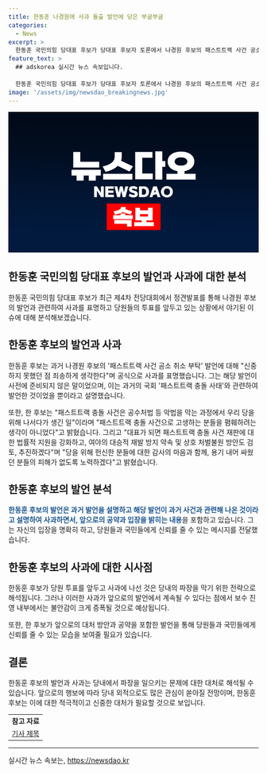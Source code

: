 ```yaml
---
title: 한동훈 나경원에 사과 돌출 발언에 당은 부글부글
categories:
  - News
excerpt: >
  한동훈 국민의힘 당대표 후보가 당대표 후보자 토론에서 나경원 후보의 패스트트랙 사건 공소 취소 부탁 발언에 대해 사과하고, 사건에 대한 법률적 지원을 약속했다. 이에 대해 나 후보는 헌법 질서를 바로 세우고자 했던 것이라고 설명했지만, 해당 발언으로 인해 당내 비판이 높아지고 있으며, 사과는 당내 파장을 막기 위한 것으로 해석되고 있다. 그의 입에 대한 보수 진영의 불안감은 계속될 것으로 보인다.
feature_text: >
  ## adskorea 실시간 뉴스 속보입니다.

  한동훈 국민의힘 당대표 후보가 당대표 후보자 토론에서 나경원 후보의 패스트트랙 사건 공소 취소 부탁 발언에 대해 사과하고, 사건에 대한 법률적 지원을 약속했다. 이에 대해 나 후보는 헌법 질서를 바로 세우고자 했던 것이라고 설명했지만, 해당 발언으로 인해 당내 비판이 높아지고 있으며, 사과는 당내 파장을 막기 위한 것으로 해석되고 있다. 그의 입에 대한 보수 진영의 불안감은 계속될 것으로 보인다.
image: '/assets/img/newsdao_breakingnews.jpg'
---
```


<p><img src="/assets/img/newsdao_breakingnews.jpg" alt="adskorea 속보" /></p>

<h2>한동훈 국민의힘 당대표 후보의 발언과 사과에 대한 분석</h2>

<p data-ke-size="size16">한동훈 국민의힘 당대표 후보가 최근 제4차 전당대회에서 정견발표를 통해 나경원 후보의 발언과 관련하여 사과를 표명하고 당원들의 투표를 앞두고 있는 상황에서 야기된 이슈에 대해 분석해보겠습니다.</p>

<h2 data-ke-size="size26">한동훈 후보의 발언과 사과</h2>

<p>한동훈 후보는 과거 나경원 후보의 '패스트트랙 사건 공소 취소 부탁' 발언에 대해 "신중하지 못했던 점 죄송하게 생각한다"며 공식으로 사과를 표명했습니다. 그는 해당 발언이 사전에 준비되지 않은 말이었으며, 이는 과거의 국회 '패스트트랙 충돌 사태'와 관련하여 발언한 것이었을 뿐이라고 설명했습니다.</p>

<p>또한, 한 후보는 "패스트트랙 충돌 사건은 공수처법 등 악법을 막는 과정에서 우리 당을 위해 나서다가 생긴 일"이라며 "패스트트랙 충돌 사건으로 고생하는 분들을 폄훼하려는 생각이 아니었다"고 밝혔습니다. 그리고 "대표가 되면 패스트트랙 충돌 사건 재판에 대한 법률적 지원을 강화하고, 여야의 대승적 재발 방지 약속 및 상호 처벌불원 방안도 검토, 추진하겠다"며 "당을 위해 헌신한 분들에 대한 감사의 마음과 함께, 용기 내어 싸웠던 분들의 피해가 없도록 노력하겠다"고 밝혔습니다.</p>

<h2 data-ke-size="size26">한동훈 후보의 발언 분석</h2>

<p><b><span style="color: #1a5490;">한동훈 후보의 발언은 과거 발언을 설명하고 해당 발언이 과거 사건과 관련해 나온 것이라고 설명하여 사과하면서, 앞으로의 공약과 입장을 밝히는 내용</span></b>을 포함하고 있습니다. 그는 자신의 입장을 명확히 하고, 당원들과 국민들에게 신뢰를 줄 수 있는 메시지를 전달했습니다.</p>

<h2 data-ke-size="size26">한동훈 후보의 사과에 대한 시사점</h2>

<p>한동훈 후보가 당원 투표를 앞두고 사과에 나선 것은 당내의 파장을 막기 위한 전략으로 해석됩니다. 그러나 이러한 사과가 앞으로의 발언에서 계속될 수 있다는 점에서 보수 진영 내부에서는 불안감이 크게 증폭될 것으로 예상됩니다.</p>

<p>또한, 한 후보가 앞으로의 대처 방안과 공약을 포함한 발언을 통해 당원들과 국민들에게 신뢰를 줄 수 있는 모습을 보여줄 필요가 있습니다.</p>

<h2 data-ke-size="size26">결론</h2>

<p>한동훈 후보의 발언과 사과는 당내에서 파장을 일으키는 문제에 대한 대처로 해석될 수 있습니다. 앞으로의 행보에 따라 당내 외적으로도 많은 관심이 쏟아질 전망이며, 한동훈 후보는 이에 대한 적극적이고 신중한 대처가 필요할 것으로 보입니다.</p>

<table>
  <tr>
    <td style="text-align: center; height: 17px;"><b>참고 자료</b></td>
  </tr>
  <tr>
    <td style="text-align: center; height: 17px;"><a href="https://www.example.com/article">기사 제목</a></td>
  </tr>
</table>

<hr>
실시간 뉴스 속보는, <a href="https://newsdao.kr" rel="dofollow">https://newsdao.kr</a>


